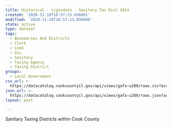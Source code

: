 ```yaml
---
title: Historical - ccgisdata - Sanitary Tax Dist 2014
created: '2020-11-10T16:57:13.036061'
modified: '2020-11-10T16:57:13.036068'
state: active
type: dataset
tags:
  - Boundaries And Districts
  - Clerk
  - Cook
  - Gis
  - Sanitary
  - Taxing Agency
  - Taxing District
groups:
  - Local Government
csv_url: >-
  https://datacatalog.cookcountyil.gov/api/views/gafa-u289/rows.csv?accessType=DOWNLOAD
json_url: >-
  https://datacatalog.cookcountyil.gov/api/views/gafa-u289/rows.json?accessType=DOWNLOAD
layout: post

---
```

Sanitary Taxing Districts within Cook County
